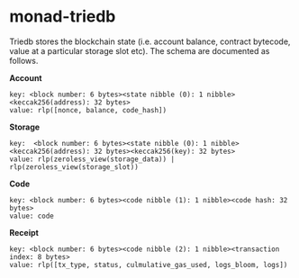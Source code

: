 # monad-triedb

Triedb stores the blockchain state (i.e. account balance, contract bytecode, value at a particular storage slot etc). The schema are documented as follows.

**Account**
```
key: <block number: 6 bytes><state nibble (0): 1 nibble><keccak256(address): 32 bytes>
value: rlp([nonce, balance, code_hash])
```

**Storage**
```
key:  <block number: 6 bytes><state nibble (0): 1 nibble><keccak256(address): 32 bytes><keccak256(key): 32 bytes>
value: rlp(zeroless_view(storage_data)) | rlp(zeroless_view(storage_slot))
```

**Code**
```
key: <block number: 6 bytes><code nibble (1): 1 nibble><code hash: 32 bytes>
value: code
```

**Receipt**
```
key: <block number: 6 bytes><code nibble (2): 1 nibble><transaction index: 8 bytes>
value: rlp([tx_type, status, culmulative_gas_used, logs_bloom, logs])
```
